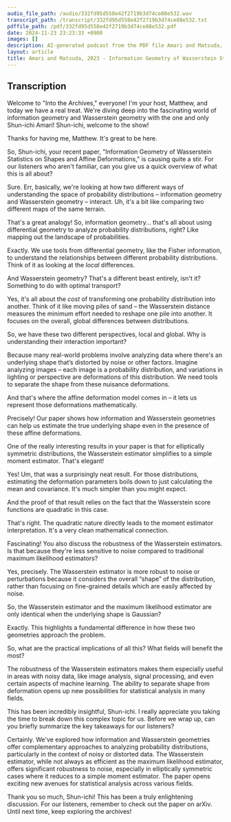 ```yaml
---
audio_file_path: /audio/332fd95d558e42f2719b3d74ce88e532.wav
transcript_path: /transcript/332fd95d558e42f2719b3d74ce88e532.txt
pdffile_path: /pdf/332fd95d558e42f2719b3d74ce88e532.pdf
date: 2024-11-23 23:23:33 +0900
images: []
description: AI-generated podcast from the PDF file Amari and Matsuda, 2023 - Information Geometry of Wasserstein Statistics on Shapes and Affine Deformations_EN / 332fd95d558e42f2719b3d74ce88e532
layout: article
title: Amari and Matsuda, 2023 - Information Geometry of Wasserstein Statistics on Shapes and Affine Deformations_EN
---
```


## Transcription
Welcome to "Into the Archives," everyone! I'm your host, Matthew, and today we have a real treat. We're diving deep into the fascinating world of information geometry and Wasserstein geometry with the one and only Shun-ichi Amari! Shun-ichi, welcome to the show!

Thanks for having me, Matthew.  It's great to be here.

So, Shun-ichi, your recent paper, "Information Geometry of Wasserstein Statistics on Shapes and Affine Deformations," is causing quite a stir.  For our listeners who aren't familiar, can you give us a quick overview of what this is all about?

Sure.  Err, basically, we're looking at how two different ways of understanding the space of probability distributions – information geometry and Wasserstein geometry – interact.  Uh, it's a bit like comparing two different maps of the same terrain.

That's a great analogy!  So, information geometry...  that's all about using differential geometry to analyze probability distributions, right?  Like mapping out the landscape of probabilities.

Exactly.  We use tools from differential geometry, like the Fisher information, to understand the relationships between different probability distributions.  Think of it as looking at the *local* differences.

And Wasserstein geometry?  That's a different beast entirely, isn't it?  Something to do with optimal transport?

Yes, it's all about the *cost* of transforming one probability distribution into another.  Think of it like moving piles of sand – the Wasserstein distance measures the minimum effort needed to reshape one pile into another. It focuses on the overall, global differences between distributions.

So, we have these two different perspectives, local and global.  Why is understanding their interaction important?

Because many real-world problems involve analyzing data where there's an underlying shape that’s distorted by noise or other factors.  Imagine analyzing images – each image is a probability distribution, and variations in lighting or perspective are deformations of this distribution.  We need tools to separate the shape from these nuisance deformations.

And that's where the affine deformation model comes in – it lets us represent those deformations mathematically.

Precisely!  Our paper shows how information and Wasserstein geometries can help us estimate the true underlying shape even in the presence of these affine deformations.

One of the really interesting results in your paper is that for elliptically symmetric distributions, the Wasserstein estimator simplifies to a simple moment estimator. That's elegant!

Yes! Um, that was a surprisingly neat result.  For those distributions, estimating the deformation parameters boils down to just calculating the mean and covariance.  It's much simpler than you might expect.

And the proof of that result relies on the fact that the Wasserstein score functions are quadratic in this case.

That's right.  The quadratic nature directly leads to the moment estimator interpretation.  It's a very clean mathematical connection.

Fascinating!  You also discuss the robustness of the Wasserstein estimators.  Is that because they're less sensitive to noise compared to traditional maximum likelihood estimators?

Yes, precisely. The Wasserstein estimator is more robust to noise or perturbations because it considers the overall “shape” of the distribution, rather than focusing on fine-grained details which are easily affected by noise.

So, the Wasserstein estimator and the maximum likelihood estimator are only identical when the underlying shape is Gaussian?

Exactly. This highlights a fundamental difference in how these two geometries approach the problem.

So, what are the practical implications of all this? What fields will benefit the most?

The robustness of the Wasserstein estimators makes them especially useful in areas with noisy data, like image analysis, signal processing, and even certain aspects of machine learning.  The ability to separate shape from deformation opens up new possibilities for statistical analysis in many fields.

This has been incredibly insightful, Shun-ichi.  I really appreciate you taking the time to break down this complex topic for us.  Before we wrap up, can you briefly summarize the key takeaways for our listeners?


Certainly.  We've explored how information and Wasserstein geometries offer complementary approaches to analyzing probability distributions, particularly in the context of noisy or distorted data.  The Wasserstein estimator, while not always as efficient as the maximum likelihood estimator, offers significant robustness to noise, especially in elliptically symmetric cases where it reduces to a simple moment estimator.  The paper opens exciting new avenues for statistical analysis across various fields.

Thank you so much, Shun-ichi! This has been a truly enlightening discussion.  For our listeners, remember to check out the paper on arXiv. Until next time, keep exploring the archives!





